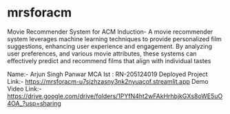 # mrsforacm
Movie Recommender System for ACM Induction-
A movie recommender system leverages machine learning techniques to provide personalized film suggestions, enhancing user experience and engagement. By analyzing user preferences, and various movie attributes, these systems can effectively predict and recommend films that align with individual tastes


Name:- Arjun Singh Panwar
MCA Ist : RN-205124019
Deployed Project Link:- https://mrsforacm-u7sjzhzasny3nk2nyuacof.streamlit.app
Demo Video Link:- https://drive.google.com/drive/folders/1PYfN4ht2wFAkHrhbjkGXs8oWE5uO4OA_?usp=sharing
